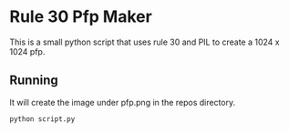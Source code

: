 # Rule 30 Pfp Maker

This is a small python script that uses rule 30 and PIL to create a 1024 x 1024 pfp.

## Running

It will create the image under pfp.png in the repos directory.
```
python script.py
```
